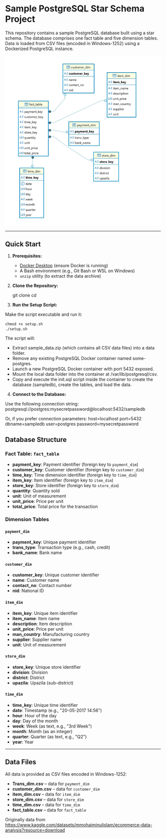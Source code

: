 # Sample PostgreSQL Star Schema Project

This repository contains a sample PostgreSQL database built using a star schema. The database comprises one fact table and five dimension tables. Data is loaded from CSV files (encoded in Windows-1252) using a Dockerized PostgreSQL instance.

![Database Schema](schema.jpg)

---

## Quick Start

1. **Prerequisites:**
   - [Docker Desktop](https://www.docker.com/products/docker-desktop) (ensure Docker is running)
   - A Bash environment (e.g., Git Bash or WSL on Windows)
   - `unzip` utility (to extract the data archive)

2. **Clone the Repository:**
   
   git clone <repository-url>
   cd <repository-folder>

3. **Run the Setup Script:**

Make the script executable and run it:
    
    chmod +x setup.sh
    ./setup.sh

The script will:
- Extract sample_data.zip (which contains all CSV data files) into a data folder.
- Remove any existing PostgreSQL Docker container named some-postgres.
- Launch a new PostgreSQL Docker container with port 5432 exposed.
- Mount the local data folder into the container at /var/lib/postgresql/csv.
- Copy and execute the init.sql script inside the container to create the database (sampledb), create the tables, and load the data.

4. **Connect to the Database:**

Use the following connection string:
postgresql://postgres:mysecretpassword@localhost:5432/sampledb

Or, if you prefer connection parameters:
host=localhost port=5432 dbname=sampledb user=postgres password=mysecretpassword


## Database Structure

### Fact Table: `fact_table`

- **payment_key**: Payment identifier (foreign key to `payment_dim`)
- **customer_key**: Customer identifier (foreign key to `customer_dim`)
- **time_key**: Time dimension identifier (foreign key to `time_dim`)
- **item_key**: Item identifier (foreign key to `item_dim`)
- **store_key**: Store identifier (foreign key to `store_dim`)
- **quantity**: Quantity sold
- **unit**: Unit of measurement
- **unit_price**: Price per unit
- **total_price**: Total price for the transaction

### Dimension Tables

#### `payment_dim`
- **payment_key**: Unique payment identifier
- **trans_type**: Transaction type (e.g., cash, credit)
- **bank_name**: Bank name

#### `customer_dim`
- **customer_key**: Unique customer identifier
- **name**: Customer name
- **contact_no**: Contact number
- **nid**: National ID

#### `item_dim`
- **item_key**: Unique item identifier
- **item_name**: Item name
- **description**: Item description
- **unit_price**: Price per unit
- **man_country**: Manufacturing country
- **supplier**: Supplier name
- **unit**: Unit of measurement

#### `store_dim`
- **store_key**: Unique store identifier
- **division**: Division
- **district**: District
- **upazila**: Upazila (sub-district)

#### `time_dim`
- **time_key**: Unique time identifier
- **date**: Timestamp (e.g., "20-05-2017 14:56")
- **hour**: Hour of the day
- **day**: Day of the month
- **week**: Week (as text, e.g., "3rd Week")
- **month**: Month (as an integer)
- **quarter**: Quarter (as text, e.g., "Q2")
- **year**: Year

---

## Data Files

All data is provided as CSV files encoded in Windows-1252:

- **Trans_dim.csv** – data for `payment_dim`
- **customer_dim.csv** – data for `customer_dim`
- **item_dim.csv** – data for `item_dim`
- **store_dim.csv** – data for `store_dim`
- **time_dim.csv** – data for `time_dim`
- **fact_table.csv** – data for `fact_table`


Originally data from https://www.kaggle.com/datasets/mmohaiminulislam/ecommerce-data-analysis?resource=download